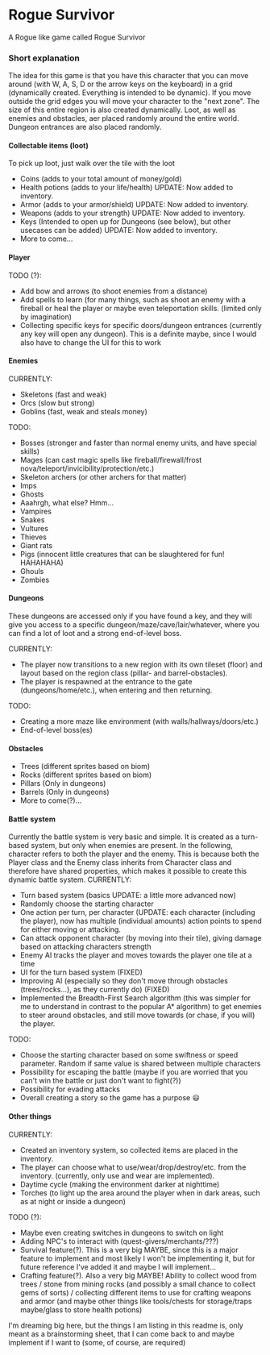 # Rogue Survivor
A Rogue like game called Rogue Survivor

### Short explanation
The idea for this game is that you have this character that you can move around (with W, A, S, D or the arrow keys on the keyboard) in a grid (dynamically created. Everything is intended to be dynamic).
If you move outside the grid edges you will move your character to the "next zone". The size of this entire region is also created dynamically.
Loot, as well as enemies and obstacles, aer placed randomly around the entire world. Dungeon entrances are also placed randomly.

#### Collectable items (loot)
To pick up loot, just walk over the tile with the loot
- Coins (adds to your total amount of money/gold)
- Health potions (adds to your life/health) UPDATE: Now added to inventory.
- Armor (adds to your armor/shield) UPDATE: Now added to inventory.
- Weapons (adds to your strength) UPDATE: Now added to inventory.
- Keys (Intended to open up for Dungeons (see below), but other usecases can be added) UPDATE: Now added to inventory.
- More to come...

#### Player
TODO (?):
- Add bow and arrows (to shoot enemies from a distance)
- Add spells to learn (for many things, such as shoot an enemy with a fireball or heal the player or maybe even teleportation skills. (limited only by imagination)
- Collecting specific keys for specific doors/dungeon entrances (currently any key will open any dungeon). This is a definite maybe, since I would also have to change the UI for this to work

#### Enemies
CURRENTLY:
- Skeletons (fast and weak)
- Orcs (slow but strong)
- Goblins (fast, weak and steals money)

TODO:
- Bosses (stronger and faster than normal enemy units, and have special skills)
- Mages (can cast magic spells like fireball/firewall/frost nova/teleport/invicibility/protection/etc.)
- Skeleton archers (or other archers for that matter)
- Imps
- Ghosts
- Aaahrgh, what else? Hmm...
- Vampires
- Snakes
- Vultures
- Thieves
- Giant rats
- Pigs (innocent little creatures that can be slaughtered for fun! HAHAHAHA)
- Ghouls
- Zombies

#### Dungeons
These dungeons are accessed only if you have found a key, and they will give you access to a specific dungeon/maze/cave/lair/whatever, where you can find a lot of loot and a strong end-of-level boss.

CURRENTLY:
- The player now transitions to a new region with its own tileset (floor) and layout based on the region class (pillar- and barrel-obstacles).
- The player is respawned at the entrance to the gate (dungeons/home/etc.), when entering and then returning.

TODO:
- Creating a more maze like environment (with walls/hallways/doors/etc.)
- End-of-level boss(es)

#### Obstacles
- Trees (different sprites based on biom)
- Rocks (different sprites based on biom)
- Pillars (Only in dungeons)
- Barrels (Only in dungeons)
- More to come(?)...

#### Battle system
Currently the battle system is very basic and simple. It is created as a turn-based system, but only when enemies are present. In the following, character refers to both the player and the enemy. This is because both the Player class and the Enemy class inherits from Character class and therefore have shared properties, which makes it possible to create this dynamic battle system.
CURRENTLY:
- Turn based system (basics UPDATE: a little more advanced now)
- Randomly choose the starting character
- One action per turn, per character (UPDATE: each character (including the player), now has multiple (individual amounts) action points to spend for either moving or attacking.
- Can attack opponent character (by moving into their tile), giving damage based on attacking characters strength
- Enemy AI tracks the player and moves towards the player one tile at a time
- UI for the turn based system (FIXED)
- Improving AI (especially so they don't move through obstacles (trees/rocks...), as they currently do) (FIXED)
- Implemented the Breadth-First Search algorithm (this was simpler for me to understand in contrast to the popular A* algorithm) to get enemies to steer around obstacles, and still move towards (or chase, if you will) the player.

TODO:
- Choose the starting character based on some swiftness or speed parameter. Random if same value is shared between multiple characters
- Possibility for escaping the battle (maybe if you are worried that you can't win the battle or just don't want to fight(?))
- Possibility for evading attacks
- Overall creating a story so the game has a purpose :smiley:

#### Other things
CURRENTLY:
- Created an inventory system, so collected items are placed in the inventory.
- The player can choose what to use/wear/drop/destroy/etc. from the inventory. (currently, only use and wear are implemented).
- Daytime cycle (making the environment darker at nighttime)
- Torches (to light up the area around the player when in dark areas, such as at night or inside a dungeon)

TODO (?):
- Maybe even creating switches in dungeons to switch on light
- Adding NPC's to interact with (quest-givers/merchants/???)
- Survival feature(?). This is a very big MAYBE, since this is a major feature to implement and most likely I won't be implementing it, but for future reference I've added it and maybe I will implement...
- Crafting feature(?). Also a very big MAYBE! Ability to collect wood from trees / stone from mining rocks (and possibly a small chance to collect gems of sorts) / collecting different items to use for crafting weapons and armor (and maybe other things like tools/chests for storage/traps maybe/glass to store health potions)

I'm dreaming big here, but the things I am listing in this readme is, only meant as a brainstorming sheet, that I can come back to and maybe implement if I want to (some, of course, are required)
